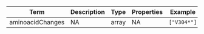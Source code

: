 |Term | Description | Type | Properties | Example | Enum|
| ---| ---| ---| ---| ---| --- |
| aminoacidChanges | NA | array | NA | `["V304*"]` | NA|
